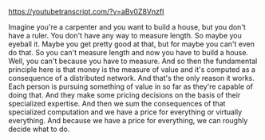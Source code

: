 https://youtubetranscript.com/?v=aBv0Z8VnzfI

 Imagine you're a carpenter and you want to build a house, but you don't have a ruler. You don't have any way to measure length. So maybe you eyeball it. Maybe you get pretty good at that, but for maybe you can't even do that. So you can't measure length and now you have to build a house. Well, you can't because you have to measure. And so then the fundamental principle here is that money is the measure of value and it's computed as a consequence of a distributed network. And that's the only reason it works. Each person is pursuing something of value in so far as they're capable of doing that. And they make some pricing decisions on the basis of their specialized expertise. And then we sum the consequences of that specialized computation and we have a price for everything or virtually everything. And because we have a price for everything, we can roughly decide what to do.